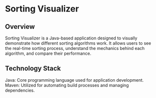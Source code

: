 <h1>Sorting Visualizer</h1>
<h2>Overview</h2>
Sorting Visualizer is a Java-based application designed to visually demonstrate how different sorting algorithms work. It allows users to see the real-time sorting process, understand the mechanics behind each algorithm, and compare their performance.
<h2>Technology Stack</h2>
Java: Core programming language used for application development.
Maven: Utilized for automating build processes and managing dependencies.
